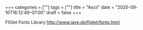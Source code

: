 +++
categories = [""]
tags = [""]
title = "Ascii"
date = "2020-09-10T16:12:49-07:00"
draft = false
+++

FIGlet Fonts Library
http://www.jave.de/figlet/fonts.html

